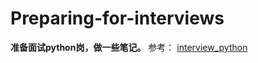 # Preparing-for-interviews
__准备面试python岗，做一些笔记。__
参考：
[interview_python](https://github.com/taizilongxu/interview_python)
